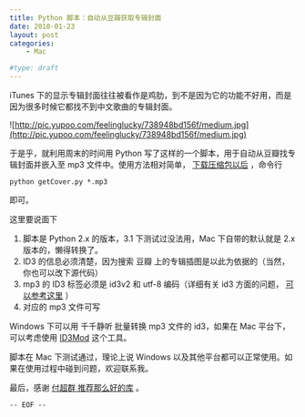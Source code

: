 ```yaml
---
title: Python 脚本：自动从豆瓣获取专辑封面
date: 2010-01-23
layout: post
categories:
    - Mac

#type: draft
---
```


iTunes 下的显示专辑封面往往被看作是鸡肋，到不是因为它的功能不好用，而是因为很多时候它都找不到中文歌曲的专辑封面。

![http://pic.yupoo.com/feelinglucky/738948bd156f/medium.jpg](http://pic.yupoo.com/feelinglucky/738948bd156f/medium.jpg)

于是乎，就利用周末的时间用 Python 写了这样的一个脚本，用于自动从豆瓣找专辑封面并嵌入至 mp3 文件中。使用方法相对简单， [下载压缩包以后](http://gracecode.googlecode.com/files/getCover_20100123.zip) ，命令行

    python getCover.py *.mp3 

即可。

这里要说面下

1. 脚本是 Python 2.x 的版本，3.1 下测试过没法用，Mac 下自带的默认就是 2.x 版本的，懒得转换了。
2. ID3 的信息必须清楚，因为搜索 豆瓣 上的专辑插图是以此为依据的（当然，你也可以改下源代码）
3. mp3  的 ID3 标签必须是 id3v2 和 utf-8 编码（详细有关 id3 方面的问题， [可以参考这里](http://blog.wuxinan.net/archives/507) ）
4. 对应的 mp3 文件可写

Windows 下可以用 千千静听 批量转换 mp3 文件的 id3，如果在 Mac 平台下，可以考虑使用  [ID3Mod](http://www.sinomac.com/ID3Mod/index.php)  这个工具。

脚本在 Mac 下测试通过，理论上说 Windows 以及其他平台都可以正常使用。如果在使用过程中碰到问题，欢迎联系我。

最后，感谢  [付超群 推荐那么好的库](http://www.fuchaoqun.com/2010/01/python-mp3-id3v2-lyrics-attached_picture/) 。

`-- EOF --`
